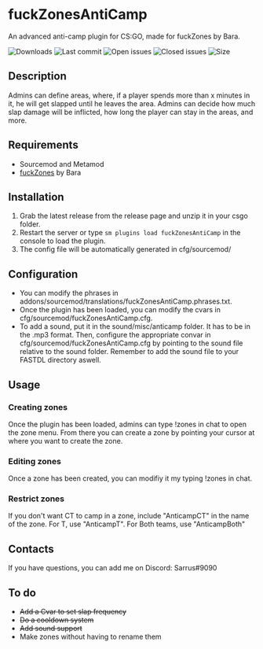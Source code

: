 # fuckZonesAntiCamp
An advanced anti-camp plugin for CS:GO, made for fuckZones by Bara.

![Downloads](https://img.shields.io/github/downloads/Sarrus1/fuckZonesAntiCamp/total) ![Last commit](https://img.shields.io/github/last-commit/Sarrus1/fuckZonesAntiCamp "Last commit") ![Open issues](https://img.shields.io/github/issues/Sarrus1/fuckZonesAntiCamp "Open Issues") ![Closed issues](https://img.shields.io/github/issues-closed/Sarrus1/fuckZonesAntiCamp "Closed Issues") ![Size](https://img.shields.io/github/repo-size/Sarrus1/fuckZonesAntiCamp "Size")

## Description ##
Admins can define areas, where, if a player spends more than x minutes in it, he will get slapped until he leaves the area.
Admins can decide how much slap damage will be inflicted, how long the player can stay in the areas, and more.

## Requirements ##
- Sourcemod and Metamod
- [fuckZones](https://forums.alliedmods.net/showthread.php?t=328422) by Bara

## Installation ##
1. Grab the latest release from the release page and unzip it in your csgo folder.
2. Restart the server or type `sm plugins load fuckZonesAntiCamp` in the console to load the plugin.
3. The config file will be automatically generated in cfg/sourcemod/

## Configuration ##
- You can modify the phrases in addons/sourcemod/translations/fuckZonesAntiCamp.phrases.txt.
- Once the plugin has been loaded, you can modify the cvars in cfg/sourcemod/fuckZonesAntiCamp.cfg.
- To add a sound, put it in the sound/misc/anticamp folder. It has to be in the .mp3 format. Then, configure the appropriate convar in cfg/sourcemod/fuckZonesAntiCamp.cfg by pointing to the sound file relative to the sound folder. Remember to add the sound file to your FASTDL directory aswell.

## Usage ##
### Creating zones ###
Once the plugin has been loaded, admins can type !zones in chat to open the zone menu. From there you can create a zone by pointing your cursor at where you want to create the zone.

### Editing zones ###
Once a zone has been created, you can modifiy it my typing !zones in chat.

### Restrict zones ###
If you don't want CT to camp in a zone, include "AnticampCT" in the name of the zone.
For T, use "AnticampT".
For Both teams, use "AnticampBoth"

## Contacts ##
If you have questions, you can add me on Discord: Sarrus#9090

## To do ##
- ~~Add a Cvar to set slap frequency~~
- ~~Do a cooldown system~~
- ~~Add sound support~~
- Make zones without having to rename them



